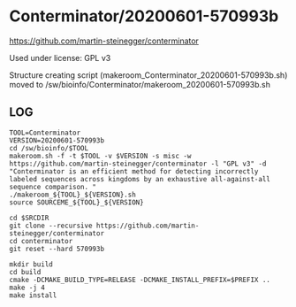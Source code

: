 Conterminator/20200601-570993b
========================

<https://github.com/martin-steinegger/conterminator>

Used under license:
GPL v3


Structure creating script (makeroom_Conterminator_20200601-570993b.sh) moved to /sw/bioinfo/Conterminator/makeroom_20200601-570993b.sh

LOG
---


    TOOL=Conterminator
    VERSION=20200601-570993b
    cd /sw/bioinfo/$TOOL
    makeroom.sh -f -t $TOOL -v $VERSION -s misc -w https://github.com/martin-steinegger/conterminator -l "GPL v3" -d "Conterminator is an efficient method for detecting incorrectly labeled sequences across kingdoms by an exhaustive all-against-all sequence comparison. "
    ./makeroom_${TOOL}_${VERSION}.sh
    source SOURCEME_${TOOL}_${VERSION}
    
    cd $SRCDIR
    git clone --recursive https://github.com/martin-steinegger/conterminator
    cd conterminator
    git reset --hard 570993b

    mkdir build 
    cd build
    cmake -DCMAKE_BUILD_TYPE=RELEASE -DCMAKE_INSTALL_PREFIX=$PREFIX ..
    make -j 4
    make install
